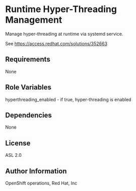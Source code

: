 Runtime Hyper-Threading Management
=========

Manage hyper-threading at runtime via systemd service.

See https://access.redhat.com/solutions/352663

Requirements
------------

None

Role Variables
--------------

hyperthreading_enabled - if true, hyper-threading is enabled

Dependencies
------------

None

License
-------

ASL 2.0

Author Information
------------------

OpenShift operations, Red Hat, Inc

